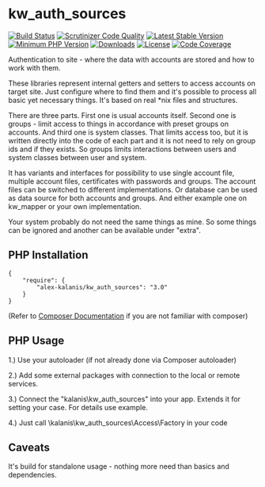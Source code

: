 # kw_auth_sources

[![Build Status](https://app.travis-ci.com/alex-kalanis/kw_auth_sources.svg?branch=master)](https://app.travis-ci.com/github/alex-kalanis/kw_auth_sources)
[![Scrutinizer Code Quality](https://scrutinizer-ci.com/g/alex-kalanis/kw_auth_sources/badges/quality-score.png?b=master)](https://scrutinizer-ci.com/g/alex-kalanis/kw_auth_sources/?branch=master)
[![Latest Stable Version](https://poser.pugx.org/alex-kalanis/kw_auth_sources/v/stable.svg?v=1)](https://packagist.org/packages/alex-kalanis/kw_auth_sources)
[![Minimum PHP Version](https://img.shields.io/badge/php-%3E%3D%207.3-8892BF.svg)](https://php.net/)
[![Downloads](https://img.shields.io/packagist/dt/alex-kalanis/kw_auth_sources.svg?v1)](https://packagist.org/packages/alex-kalanis/kw_auth_sources)
[![License](https://poser.pugx.org/alex-kalanis/kw_auth_sources/license.svg?v=1)](https://packagist.org/packages/alex-kalanis/kw_auth_sources)
[![Code Coverage](https://scrutinizer-ci.com/g/alex-kalanis/kw_auth_sources/badges/coverage.png?b=master&v=1)](https://scrutinizer-ci.com/g/alex-kalanis/kw_auth_sources/?branch=master)

Authentication to site - where the data with accounts are stored and how to work with them.

These libraries represent internal getters and setters to access accounts on target
site. Just configure where to find them and it's possible to process all basic yet
necessary things. It's based on real *nix files and structures.

There are three parts. First one is usual accounts itself. Second one is groups
\- limit access to things in accordance with preset groups on accounts. And third
one is system classes. That limits access too, but it is written directly into
the code of each part and it is not need to rely on group ids and if they exists.
So groups limits interactions between users and system classes between user and
system.

It has variants and interfaces for possibility to use single account file, multiple
account files, certificates with passwords and groups. The account files can be
switched to different implementations. Or database can be used as data source for
both accounts and groups. And either example one on kw_mapper or your own
implementation.

Your system probably do not need the same things as mine. So some things can be
ignored and another can be available under "extra".

## PHP Installation

```
{
    "require": {
        "alex-kalanis/kw_auth_sources": "3.0"
    }
}
```

(Refer to [Composer Documentation](https://github.com/composer/composer/blob/master/doc/00-intro.md#introduction) if you are not
familiar with composer)


## PHP Usage

1.) Use your autoloader (if not already done via Composer autoloader)

2.) Add some external packages with connection to the local or remote services.

3.) Connect the "kalanis\kw_auth_sources" into your app. Extends it for setting your case. For details use example.

4.) Just call \kalanis\kw_auth_sources\Access\Factory in your code

## Caveats

It's build for standalone usage - nothing more need than basics and dependencies.
